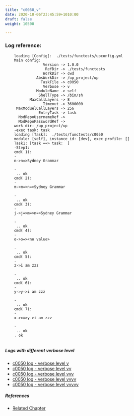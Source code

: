 ```yaml
---
title: "c0050_v"
date: 2020-10-06T23:45:59+1010:00
draft: false
weight: 10500

---
```


### Log reference: <no value>

```
    loading [Config]:  ./tests/functests/upconfig.yml
    Main config:
                 Version -> 1.0.0
                  RefDir -> ./tests/functests
                 WorkDir -> cwd
              AbsWorkDir -> /up_project/up
                TaskFile -> c0050
                 Verbose -> v
              ModuleName -> self
               ShellType -> /bin/sh
           MaxCallLayers -> 8
                 Timeout -> 3600000
     MaxModuelCallLayers -> 256
               EntryTask -> task
      ModRepoUsernameRef -> 
      ModRepoPasswordRef -> 
    work dir: /up_project/up
    -exec task: task
    loading [Task]:  ./tests/functests/c0050
    module: [self], instance id: [dev], exec profile: []
    Task1: [task ==> task:  ]
    -Step1:
    cmd( 1):
    -
    n->n=>Sydney Grammar
    
    -
     .. ok
    cmd( 2):
    -
    m->m=>n=>Sydney Grammar
    
    -
     .. ok
    cmd( 3):
    -
    j->j=>m=>n=>Sydney Grammar
    
    -
     .. ok
    cmd( 4):
    -
    o->o=><no value>
    
    -
     .. ok
    cmd( 5):
    -
    z->i am zzz
    
    -
     .. ok
    cmd( 6):
    -
    y->y->i am zzz
    
    -
     .. ok
    cmd( 7):
    -
    x->x=>y->i am zzz
    
    -
     .. ok
    . ok
    
```

##### Logs with different verbose level
* [c0050 log - verbose level v](../../logs/c0050_v)
* [c0050 log - verbose level vv](../../logs/c0050_vv)
* [c0050 log - verbose level vvv](../../logs/c0050_vvv)
* [c0050 log - verbose level vvvv](../../logs/c0050_vvvv)
* [c0050 log - verbose level vvvvv](../../logs/c0050_vvvvv)

##### References
* [Related Chapter](../../dvars/c0050)
